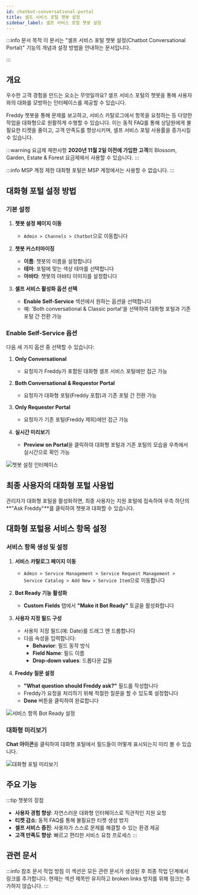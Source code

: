 ```yaml
---
id: chatbot-conversational-portal
title: 셀프 서비스 포털 챗봇 설정
sidebar_label: 셀프 서비스 포털 챗봇 설정
---
```


:::info 문서 목적
이 문서는 "셀프 서비스 포털 챗봇 설정(Chatbot Conversational Portal)" 기능의 개념과 설정 방법을 안내하는 문서입니다.

:::

## 개요

우수한 고객 경험을 만드는 요소는 무엇일까요? 셀프 서비스 포털의 챗봇을 통해 사용자와의 대화를 모방하는 인터페이스를 제공할 수 있습니다.

Freddy 챗봇을 통해 문제를 보고하고, 서비스 카탈로그에서 항목을 요청하는 등 다양한 작업을 대화형으로 원활하게 수행할 수 있습니다. 이는 동적 FAQ를 통해 상담원에게 불필요한 티켓을 줄이고, 고객 만족도를 향상시키며, 셀프 서비스 포털 사용률을 증가시킬 수 있습니다.

:::warning 요금제 제한사항
**2020년 11월 2일 이전에 가입한 고객**의 Blossom, Garden, Estate & Forest 요금제에서 사용할 수 있습니다.
:::

:::info MSP 계정 제한
대화형 포털은 MSP 계정에서는 사용할 수 없습니다.
:::

## 대화형 포털 설정 방법

### 기본 설정

1. **챗봇 설정 페이지 이동**
   - `Admin > Channels > Chatbot`으로 이동합니다

2. **챗봇 커스터마이징**
   - **이름**: 챗봇의 이름을 설정합니다
   - **테마**: 포털에 맞는 색상 테마를 선택합니다
   - **아바타**: 챗봇의 아바타 이미지를 설정합니다

3. **셀프 서비스 활성화 옵션 선택**
   - **Enable Self-Service** 섹션에서 원하는 옵션을 선택합니다
   - 예: 'Both conversational & Classic portal'을 선택하여 대화형 포털과 기존 포털 간 전환 가능

### Enable Self-Service 옵션

다음 세 가지 옵션 중 선택할 수 있습니다:

1. **Only Conversational**
   - 요청자가 Freddy가 포함된 대화형 셀프 서비스 포털에만 접근 가능

2. **Both Conversational & Requestor Portal**
   - 요청자가 대화형 포털(Freddy 포함)과 기존 포털 간 전환 가능

3. **Only Requester Portal**
   - 요청자가 기존 포털(Freddy 제외)에만 접근 가능

4. **실시간 미리보기**
   - **Preview on Portal**을 클릭하여 대화형 포털과 기존 포털의 모습을 우측에서 실시간으로 확인 가능

![챗봇 설정 인터페이스](https://s3.amazonaws.com/cdn.freshdesk.com/data/helpdesk/attachments/production/50008601489/original/hOtQNu5U3Pa3PI7YieR3AyCyGZ8BwtfhQQ.png)

## 최종 사용자의 대화형 포털 사용법

관리자가 대화형 포털을 활성화하면, 최종 사용자는 지원 포털에 접속하여 우측 하단의 **"Ask Freddy"**를 클릭하여 챗봇과 대화할 수 있습니다.

## 대화형 포털용 서비스 항목 설정

### 서비스 항목 생성 및 설정

1. **서비스 카탈로그 페이지 이동**
   - `Admin > Service Management > Service Request Management > Service Catalog > Add New > Service Item`으로 이동합니다

2. **Bot Ready 기능 활성화**
   - **Custom Fields** 탭에서 **"Make it Bot Ready"** 토글을 활성화합니다

3. **사용자 지정 필드 구성**
   - 사용자 지정 필드(예: Date)를 드래그 앤 드롭합니다
   - 다음 속성을 입력합니다:
     - **Behavior**: 필드 동작 방식
     - **Field Name**: 필드 이름
     - **Drop-down values**: 드롭다운 값들

4. **Freddy 질문 설정**
   - **"What question should Freddy ask?"** 필드를 작성합니다
   - Freddy가 요청을 처리하기 위해 적절한 질문을 할 수 있도록 설정합니다
   - **Done** 버튼을 클릭하여 완료합니다

![서비스 항목 Bot Ready 설정](https://s3.amazonaws.com/cdn.freshdesk.com/data/helpdesk/attachments/production/46354843/original/wlxHqrgvasyciMCuBf8119adKhVHF111zQ.png)

### 대화형 미리보기

**Chat 아이콘**을 클릭하여 대화형 포털에서 필드들이 어떻게 표시되는지 미리 볼 수 있습니다.

![대화형 포털 미리보기](https://s3.amazonaws.com/cdn.freshdesk.com/data/helpdesk/attachments/production/50008601542/original/7MI3MrfkGNzxskBoF4adDXpdP79WjTAl4Q.png)

## 주요 기능

:::tip 챗봇의 장점
- **사용자 경험 향상**: 자연스러운 대화형 인터페이스로 직관적인 지원 요청
- **티켓 감소**: 동적 FAQ를 통해 불필요한 티켓 생성 방지
- **셀프 서비스 증진**: 사용자가 스스로 문제를 해결할 수 있는 환경 제공
- **고객 만족도 향상**: 빠르고 편리한 서비스 요청 프로세스
:::

## 관련 문서

:::info 참조 문서 작업 방침
이 섹션은 모든 관련 문서가 생성된 후 최종 작업 단계에서 링크를 추가합니다.
현재는 섹션 제목만 유지하고 broken links 방지를 위해 링크는 추가하지 않습니다.
:::

<!-- 최종 작업 시 아래 형태로 추가:
- [서비스 카탈로그 설정](./service-catalog-setup)
- [포털 접속 및 로그인](./portal-access-login)
- [서비스 데스크 브랜딩 설정](./service-desk-branding)
-->

